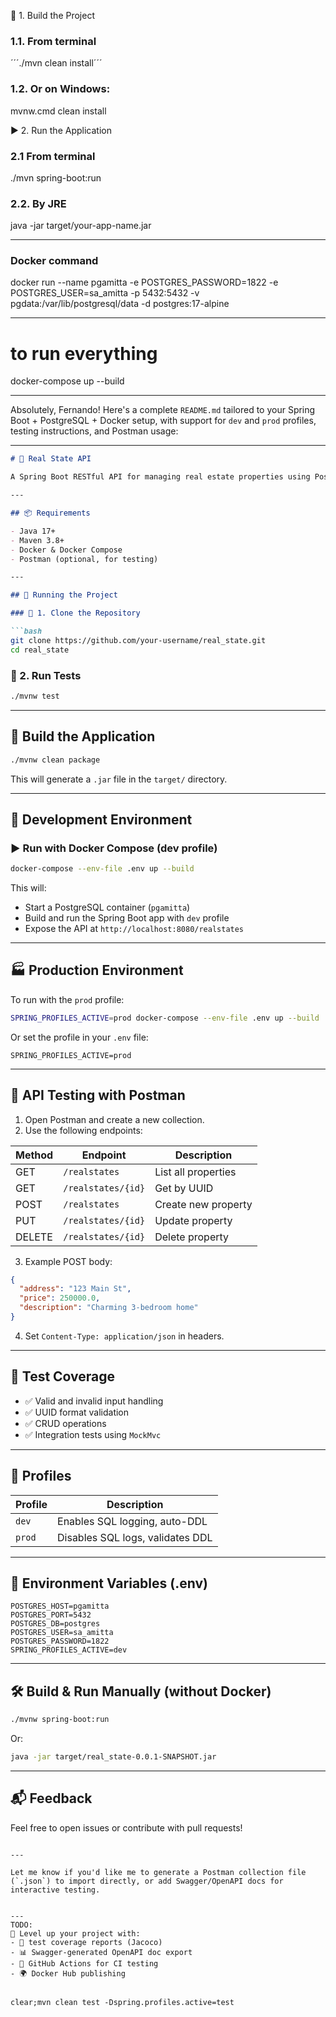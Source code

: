 🚀 1. Build the Project
### 1.1. From terminal
´´´./mvn clean install´´´

### 1.2. Or on Windows:
mvnw.cmd clean install

▶️ 2. Run the Application

### 2.1 From terminal
./mvn spring-boot:run

### 2.2. By JRE
java -jar target/your-app-name.jar


---------
### Docker command 
docker run --name pgamitta -e POSTGRES_PASSWORD=1822 -e POSTGRES_USER=sa_amitta -p 5432:5432 -v pgdata:/var/lib/postgresql/data -d postgres:17-alpine

---
# to run everything
docker-compose up --build


---

Absolutely, Fernando! Here's a complete `README.md` tailored to your Spring Boot + PostgreSQL + Docker setup, with support for `dev` and `prod` profiles, testing instructions, and Postman usage:

---

```markdown
# 🏡 Real State API

A Spring Boot RESTful API for managing real estate properties using PostgreSQL, Docker, and UUID-based entities.

---

## 📦 Requirements

- Java 17+
- Maven 3.8+
- Docker & Docker Compose
- Postman (optional, for testing)

---

## 🚀 Running the Project

### 🔧 1. Clone the Repository

```bash
git clone https://github.com/your-username/real_state.git
cd real_state
```

### 🧪 2. Run Tests

```bash
./mvnw test
```

---

## 🧱 Build the Application

```bash
./mvnw clean package
```

This will generate a `.jar` file in the `target/` directory.

---

## 🌱 Development Environment

### ▶️ Run with Docker Compose (dev profile)

```bash
docker-compose --env-file .env up --build
```

This will:
- Start a PostgreSQL container (`pgamitta`)
- Build and run the Spring Boot app with `dev` profile
- Expose the API at `http://localhost:8080/realstates`

---

## 🏭 Production Environment

To run with the `prod` profile:

```bash
SPRING_PROFILES_ACTIVE=prod docker-compose --env-file .env up --build
```

Or set the profile in your `.env` file:

```env
SPRING_PROFILES_ACTIVE=prod
```

---

## 🧪 API Testing with Postman

1. Open Postman and create a new collection.
2. Use the following endpoints:

| Method | Endpoint                  | Description         |
|--------|---------------------------|---------------------|
| GET    | `/realstates`             | List all properties |
| GET    | `/realstates/{id}`        | Get by UUID         |
| POST   | `/realstates`             | Create new property |
| PUT    | `/realstates/{id}`        | Update property     |
| DELETE | `/realstates/{id}`        | Delete property     |

3. Example POST body:
```json
{
  "address": "123 Main St",
  "price": 250000.0,
  "description": "Charming 3-bedroom home"
}
```

4. Set `Content-Type: application/json` in headers.

---

## 🧪 Test Coverage

- ✅ Valid and invalid input handling
- ✅ UUID format validation
- ✅ CRUD operations
- ✅ Integration tests using `MockMvc`

---

## 📁 Profiles

| Profile | Description                     |
|---------|---------------------------------|
| `dev`   | Enables SQL logging, auto-DDL   |
| `prod`  | Disables SQL logs, validates DDL|

---

## 🧩 Environment Variables (.env)

```env
POSTGRES_HOST=pgamitta
POSTGRES_PORT=5432
POSTGRES_DB=postgres
POSTGRES_USER=sa_amitta
POSTGRES_PASSWORD=1822
SPRING_PROFILES_ACTIVE=dev
```

---

## 🛠️ Build & Run Manually (without Docker)

```bash
./mvnw spring-boot:run
```

Or:

```bash
java -jar target/real_state-0.0.1-SNAPSHOT.jar
```

---

## 📬 Feedback

Feel free to open issues or contribute with pull requests!

```

---

Let me know if you'd like me to generate a Postman collection file (`.json`) to import directly, or add Swagger/OpenAPI docs for interactive testing.


---
TODO:
🎉 Level up your project with:
- 🧪 test coverage reports (Jacoco)
- 📊 Swagger-generated OpenAPI doc export
- 🧰 GitHub Actions for CI testing
- 🌍 Docker Hub publishing


clear;mvn clean test -Dspring.profiles.active=test